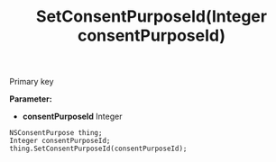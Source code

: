 ﻿---
uid: crmscript_ref_NSConsentPurpose_SetConsentPurposeId
title: SetConsentPurposeId(Integer consentPurposeId)
intellisense: NSConsentPurpose.SetConsentPurposeId
keywords: NSConsentPurpose, GetConsentPurposeId
so.topic: reference
---

Primary key

**Parameter:** 
 - **consentPurposeId** Integer

```crmscript
NSConsentPurpose thing;
Integer consentPurposeId;
thing.SetConsentPurposeId(consentPurposeId);
```


